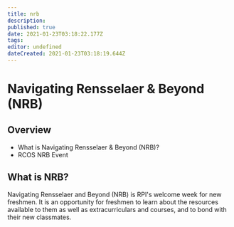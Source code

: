 ```yaml
---
title: nrb
description: 
published: true
date: 2021-01-23T03:18:22.177Z
tags: 
editor: undefined
dateCreated: 2021-01-23T03:18:19.644Z
---
```


# Navigating Rensselaer & Beyond (NRB)

## Overview
- What is Navigating Rensselaer & Beyond (NRB)?
- RCOS NRB Event

## What is NRB?

Navigating Rensselaer and Beyond (NRB) is RPI's welcome week for new freshmen. It is an opportunity for freshmen to learn about the resources available to them as well as extracurriculars and courses, and to bond with their new classmates.

<!-- ## RCOS NRB Event

This year, RCOS will be holding a brief NRB event on Tuesday, August 28 from 12pm-1:45pm in AE 217. This will be an opportunity for new freshmen, regardless of major, to meet current RCOS students and learn about open source as well as our community and projects.

If you are a current student and would like to sign up to help with NRB, please let one of our Coordinators know by **August 21** as we have limited spots. -->